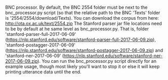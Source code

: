 BNC processor.
By default, the BNC 2554 folder must be next to the bnc_processor.py script (so that the relative path to the BNC 'Texts' folder is '2554/2554/download/Texts). You can download the corpus from here: http://ota.ox.ac.uk/text/2554.zip
The Stanford parser jar file locations need to be by default at he same level as bnc_processor.py. That is, folder 'stanford-parser-full-2017-06-09' (https://nlp.stanford.edu/software/stanford-parser-full-2017-06-09.zip), 'stanford-postagger-2017-06-09' (https://nlp.stanford.edu/software/stanford-postagger-2017-06-09.zip) and 'stanford-ner-2017-06-09' (https://nlp.stanford.edu/software/stanford-ner-2017-06-09.zip). You can run the bnc_processor.py script directly for an example usage, though most likely you'll want to stop it or else it will keep printing utterance data until the end.
